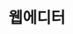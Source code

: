---
title: "웹에디터"
linkTitle: "웹에디터"
description: "웹에디터"
url: /common-component/elementary-technology/webeditor/
menu:
  depth:
    weight: 8
    parent: "elementary-technology"
    identifier: "webeditor"
---